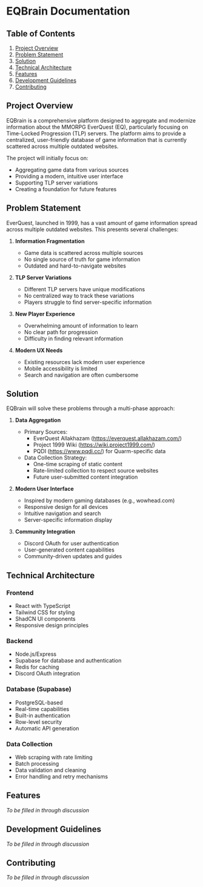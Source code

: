 # EQBrain Documentation

## Table of Contents
1. [Project Overview](#project-overview)
2. [Problem Statement](#problem-statement)
3. [Solution](#solution)
4. [Technical Architecture](#technical-architecture)
5. [Features](#features)
6. [Development Guidelines](#development-guidelines)
7. [Contributing](#contributing)

## Project Overview
EQBrain is a comprehensive platform designed to aggregate and modernize information about the MMORPG EverQuest (EQ), particularly focusing on Time-Locked Progression (TLP) servers. The platform aims to provide a centralized, user-friendly database of game information that is currently scattered across multiple outdated websites.

The project will initially focus on:
- Aggregating game data from various sources
- Providing a modern, intuitive user interface
- Supporting TLP server variations
- Creating a foundation for future features

## Problem Statement
EverQuest, launched in 1999, has a vast amount of game information spread across multiple outdated websites. This presents several challenges:

1. **Information Fragmentation**
   - Game data is scattered across multiple sources
   - No single source of truth for game information
   - Outdated and hard-to-navigate websites

2. **TLP Server Variations**
   - Different TLP servers have unique modifications
   - No centralized way to track these variations
   - Players struggle to find server-specific information

3. **New Player Experience**
   - Overwhelming amount of information to learn
   - No clear path for progression
   - Difficulty in finding relevant information

4. **Modern UX Needs**
   - Existing resources lack modern user experience
   - Mobile accessibility is limited
   - Search and navigation are often cumbersome

## Solution
EQBrain will solve these problems through a multi-phase approach:

1. **Data Aggregation**
   - Primary Sources:
     - EverQuest Allakhazam (https://everquest.allakhazam.com/)
     - Project 1999 Wiki (https://wiki.project1999.com/)
     - PQDI (https://www.pqdi.cc/) for Quarm-specific data
   - Data Collection Strategy:
     - One-time scraping of static content
     - Rate-limited collection to respect source websites
     - Future user-submitted content integration

2. **Modern User Interface**
   - Inspired by modern gaming databases (e.g., wowhead.com)
   - Responsive design for all devices
   - Intuitive navigation and search
   - Server-specific information display

3. **Community Integration**
   - Discord OAuth for user authentication
   - User-generated content capabilities
   - Community-driven updates and guides

## Technical Architecture

### Frontend
- React with TypeScript
- Tailwind CSS for styling
- ShadCN UI components
- Responsive design principles

### Backend
- Node.js/Express
- Supabase for database and authentication
- Redis for caching
- Discord OAuth integration

### Database (Supabase)
- PostgreSQL-based
- Real-time capabilities
- Built-in authentication
- Row-level security
- Automatic API generation

### Data Collection
- Web scraping with rate limiting
- Batch processing
- Data validation and cleaning
- Error handling and retry mechanisms

## Features
*To be filled in through discussion*

## Development Guidelines
*To be filled in through discussion*

## Contributing
*To be filled in through discussion* 